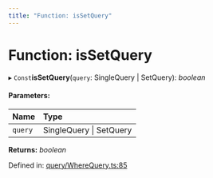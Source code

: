 ```yaml
---
title: "Function: isSetQuery"
---
```


# Function: isSetQuery

▸ `Const`**isSetQuery**(`query`: SingleQuery \| SetQuery): *boolean*

#### Parameters:

Name | Type |
:------ | :------ |
`query` | SingleQuery \| SetQuery |

**Returns:** *boolean*

Defined in: [query/WhereQuery.ts:85](https://github.com/44x1carbon/gigantes/blob/89b5bd4/src/query/WhereQuery.ts#L85)
